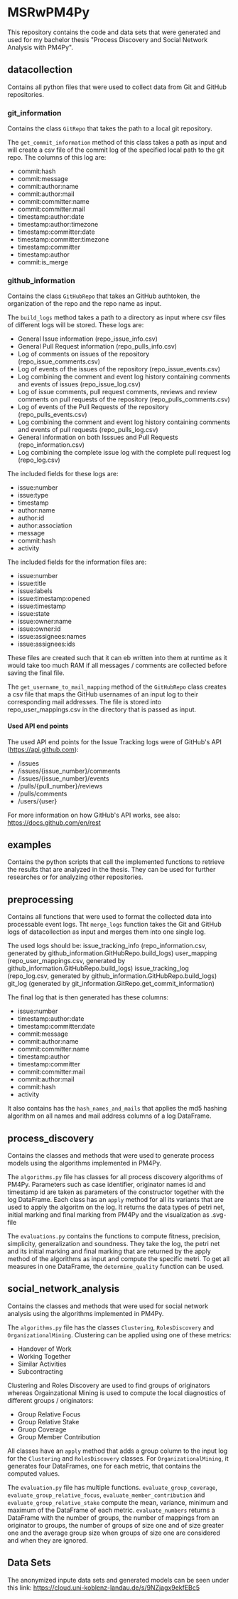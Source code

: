 # MSRwPM4Py

This repository contains the code and data sets that were generated and used for my bachelor thesis "Process Discovery and Social Network Analysis with PM4Py".

## datacollection

Contains all python files that were used to collect data from Git and GitHub repositories.

### git_information

Contains the class `GitRepo` that takes the path to a local git repository.

The `get_commit_information` method of this class takes a path as input and will create a csv file of the commit log of the specified local path to the git repo. The columns of this log are:

- commit:hash
- commit:message
- commit:author:name
- commit:author:mail
- commit:committer:name
- commit:committer:mail
- timestamp:author:date
- timestamp:author:timezone
- timestamp:committer:date
- timestamp:committer:timezone
- timestamp:committer
- timestamp:author
- commit:is_merge

### github_information

Contains the class `GitHubRepo` that takes an GitHub authtoken, the organization of the repo and the repo name as input.

The `build_logs` method takes a path to a directory as input where csv files of different logs will be stored. These logs are: 

- General Issue information (repo_issue_info.csv)
- General Pull Request information (repo_pulls_info.csv)
- Log of comments on issues of the repository (repo_issue_comments.csv)
- Log of events of the issues of the repository (repo_issue_events.csv)
- Log combining the comment and event log history containing comments and events of issues (repo_issue_log.csv)
- Log of issue comments, pull request comments, reviews and review comments on pull requests of the repository (repo_pulls_comments.csv)
- Log of events of the Pull Requests of the repository (repo_pulls_events.csv)
- Log combining the comment and event log history containing comments and events of pull requests (repo_pulls_log.csv)
- General information on both Isssues and Pull Requests (repo_information.csv)
- Log combining the complete issue log with the complete pull request log (repo_log.csv)

The included fields for these logs are:

- issue:number
- issue:type
- timestamp
- author:name
- author:id
- author:association
- message
- commit:hash
- activity

The included fields for the information files are:
- issue:number
- issue:title
- issue:labels
- issue:timestamp:opened
- issue:timestamp
- issue:state
- issue:owner:name
- issue:owner:id
- issue:assignees:names
- issue:assignees:ids

These files are created such that it can eb written into them at runtime as it would take too much RAM if all messages / comments are collected before saving the final file.

The `get_username_to_mail_mapping` method of the `GitHubRepo` class creates a csv file that maps the GitHub usernames of an input log to their corresponding mail addresses. The file is stored into repo_user_mappings.csv in the directory that is passed as input. 

#### Used API end points

The used API end points for the Issue Tracking logs were of GitHub's API (https://api.github.com):
- /issues
- /issues/{issue_number}/comments
- /issues/{issue_number}/events
- /pulls/{pull_number}/reviews
- /pulls/comments
- /users/{user}

For more information on how GitHub's API works, see also: https://docs.github.com/en/rest

## examples

Contains the python scripts that call the implemented functions to retrieve the results that are analyzed in the thesis. They can be used for further researches or for analyzing other repositories.

## preprocessing

Contains all functions that were used to format the collected data into processable event logs.
Tht `merge_logs` function takes the Git and GitHub logs of datacollection as input and merges them into one single log.

The used logs should be:
issue_tracking_info (repo_information.csv, generated by github_information.GitHubRepo.build_logs)
user_mapping (repo_user_mappings.csv, generated by github_information.GitHubRepo.build_logs)
issue_tracking_log (repo_log.csv, generated by github_information.GitHubRepo.build_logs)
git_log (generated by git_information.GitRepo.get_commit_information)

The final log that is then generated has these columns:

- issue:number
- timestamp:author:date
- timestamp:committer:date
- commit:message
- commit:author:name
- commit:committer:name
- timestamp:author
- timestamp:committer
- commit:committer:mail
- commit:author:mail
- commit:hash
- activity

It also contains has the `hash_names_and_mails` that applies the md5 hashing algorithm on all names and mail address columns of a log DataFrame.

## process_discovery

Contains the classes and methods that were used to generate process models using the algorithms implemented in PM4Py.

The `algorithms.py` file has classes for all process discovery algorithms of PM4Py. Parameters such as case identifier, originator names id and timestamp id are taken as parameters of the constructor together with the log DataFrame. Each class has an `apply` method for all its variants that are used to apply the algoritm on the log. It returns the data types of petri net, initial marking and final marking from PM4Py and the visualization as .svg-file

The `evaluations.py` contains the functions to compute fitness, precision, simplicity, generalization and soundness. They take the log, the petri net and its initial marking and final marking that are returned by the apply method of the algorithms as input and compute the specific metri. To get all measures in one DataFrame, the `determine_quality` function can be used.

## social_network_analysis

Contains the classes and methods that were used for social network analysis using the algorithms implemented in PM4Py.

The `algorithms.py` file has the classes `Clustering`, `RolesDiscovery` and `OrganizationalMining`.
Clustering can be applied using one of these metrics:

- Handover of Work
- Working Together
- Similar Activities
- Subcontracting

Clustering and Roles Discovery are used to find groups of originators whereas Orgainzational Mining is used to compute the local diagnostics of different groups / originators:

- Group Relative Focus
- Group Relative Stake
- Gruop Coverage
- Group Member Contribution

All classes have an `apply` method that adds a group column to the input log for the `Clustering` and `RolesDiscovery` classes.
For `OrganizationalMining`, it generates four DataFrames, one for each metric, that contains the computed values.

The `evaluation.py` file has multiple functions. `evaluate_group_coverage`,  `evaluate_group_relative_focus`, `evaluate_member_contribution` and `evaluate_group_relative_stake` compute the mean, variance, minimum and maximum of the DataFrame of each metric. `evaluate_numbers` returns a DataFrame with the number of groups, the number of mappings from an originator to groups, the number of groups of size one and of size greater one and the average group size when groups of size one are considered and when they are ignored.

## Data Sets

The anonymized inpute data sets and generated models can be seen under this link: https://cloud.uni-koblenz-landau.de/s/9NZjagx9ekfEBc5
